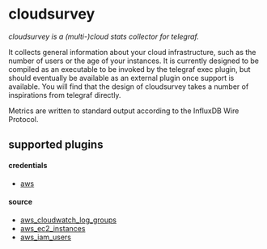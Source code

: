 cloudsurvey
===========

_cloudsurvey is a (multi-)cloud stats collector for telegraf._

It collects general information about your cloud infrastructure, such as the number of users or the age of your instances. It is currently designed to be compiled as an executable to be invoked by the telegraf exec plugin, but should eventually be available as an external plugin once support is available. You will find that the design of cloudsurvey takes a number of inspirations from telegraf directly.

Metrics are written to standard output according to the InfluxDB Wire Protocol.

## supported plugins

#### credentials

- [aws](./plugins/credentials/aws)

#### source

- [aws_cloudwatch_log_groups](./plugins/source/aws/cloudwatch/logs)
- [aws_ec2_instances](./plugins/source/aws/ec2)
- [aws_iam_users](./plugins/source/aws/iam)
